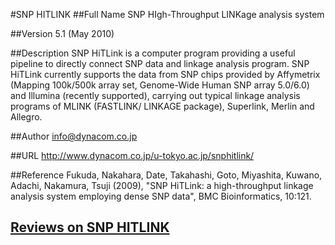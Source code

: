 #SNP HITLINK
##Full Name
SNP HIgh-Throughput LINKage analysis system

##Version
5.1 (May 2010)

##Description
SNP HiTLink is a computer program providing a useful pipeline to directly connect SNP data and linkage analysis program. SNP HiTLink currently supports the data from SNP chips provided by Affymetrix (Mapping 100k/500k array set, Genome-Wide Human SNP array 5.0/6.0) and Illumina (recently supported), carrying out typical linkage analysis programs of MLINK (FASTLINK/ LINKAGE package), Superlink, Merlin and Allegro.

##Author
info@dynacom.co.jp

##URL
http://www.dynacom.co.jp/u-tokyo.ac.jp/snphitlink/

##Reference
Fukuda, Nakahara, Date, Takahashi, Goto, Miyashita, Kuwano, Adachi, Nakamura, Tsuji (2009), "SNP HiTLink: a high-throughput linkage analysis system employing dense SNP data", BMC Bioinformatics, 10:121.


## [Reviews on SNP HITLINK](https://github.com/gaow/genetic-analysis-software/issues/539)